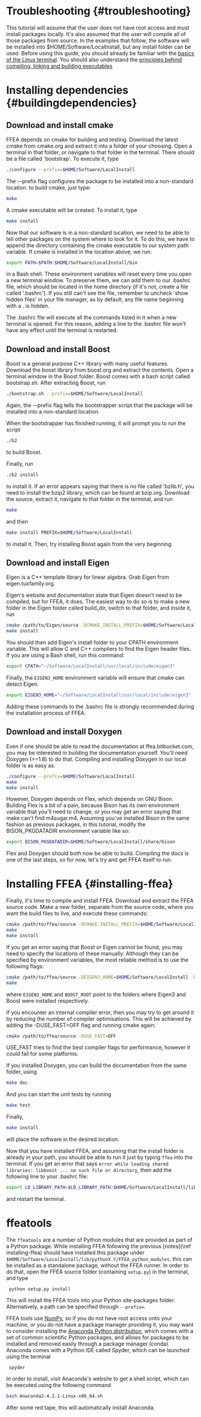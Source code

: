 Troubleshooting {#troubleshooting}
===============

This tutorial will assume that the user does not have root access and must install packages locally. It's also assumed that the user will compile all of those packages from source. In the examples that follow, the software will be installed into $HOME/Software/LocalInstall, but any install folder can be used.
Before using this guide, you should already be familiar with the [basics of the Linux terminal](https://www.cheatography.com/davechild/cheat-sheets/linux-command-line/). You should also understand the [principles behind compiling, linking and building executables](https://www3.ntu.edu.sg/home/ehchua/programming/cpp/gcc_make.html)

Installing dependencies {#buildingdependencies}
=======================

Download and install cmake
--------------------------

FFEA depends on cmake for building and testing. Download the latest cmake from cmake.org and extract it into a folder of your choosing. Open a terminal in that folder, or navigate to that folder in the terminal. There should be a file called 'bootstrap'. To execute it, type
```sh
./configure --prefix=$HOME/Software/LocalInstall
```
The --prefix flag configures the package to be installed into a non-standard location.
to build cmake, just type:
```sh
make
```
A cmake executable will be created. To install it, type
```sh
make install
```
Now that our software is in a non-standard location, we need to be able to tell other packages on the system where to look for it. To do this, we have to append the directory containing the cmake executable to our system path variable. If cmake is installed in the location above, we run:
```sh
export PATH=$PATH:$HOME/Software/LocalInstall/bin
```
in a Bash shell. These environment variables will reset every time you open a new terminal window. To preserve them, we can add them to our .bashrc file, which should be located in the home directory (if it's not, create a file called '.bashrc'). If you still can't see the file, remember to uncheck 'show hidden files' in your file manager, as by default, any file name beginning with a . is hidden.

The .bashrc file will execute all the commands listed in it when a new terminal is opened. For this reason, adding a line to the .bashrc file won't have any effect until the terminal is restarted.

Download and install Boost
--------------------------
Boost is a general purpose C++ library with many useful features. Download the boost library from boost.org and extract the contents. Open a terminal window in the Boost folder. Boost comes with a bash script called bootstrap.sh. After extracting Boost, run
```sh
./bootstrap.sh --prefix=$HOME/Software/LocalInstall
```
Again, the --prefix flag tells the bootstrapper script that the package will be installed into a non-standard location.

When the bootstrapper has finished running, it will prompt you to run the script
```sh
./b2
```
to build Boost.

Finally, run
```sh
./b2 install
```
to install it.
If an error appears saying that there is no file called 'bzlib.h', you need to install the bzip2 library, which can be found at bzip.org. Download the source, extract it, navigate to that folder in the terminal, and run
```sh
make
```
and then
```sh
make install PREFIX=$HOME/Software/LocalInstall
```
to install it. Then, try installing Boost again from the very beginning. 

Download and install Eigen
--------------------------
Eigen is a C++ template library for linear algebra.
Grab Eigen from eigen.tuxfamily.org.

Eigen's website and documentation state that Eigen doesn't need to be compiled, but for FFEA, it does. The easiest way to do so is to make a new folder in the Eigen folder called build_dir, switch to that folder, and inside it, run
```sh
cmake /path/to/Eigen/source -DCMAKE_INSTALL_PREFIX=$HOME/Software/LocalInstall
make install
```
You should then add Eigen's install folder to your CPATH environment variable. This will allow C and C++ compilers to find the Eigen header files.
If you are using a Bash shell, run this command:
```sh
export CPATH="~/Software/LocalInstall/usr/local/include/eigen3"
```
Finally, the ` EIGEN3_HOME ` environment variable will ensure that cmake can detect Eigen.
```sh
export EIGEN3_HOME="~/Software/LocalInstall/usr/local/include/eigen3"
```
Adding these commands to the .bashrc file is strongly recommended during the installation process of FFEA.

Download and install Doxygen
-----------------------------
Even if one should be able to read the documentation at ffea.bitbucket.com, 
you may be interested in building the documentation yourself. You'll need Doxygen (>=1.8) to do that.
Compiling and installing Doxygen in our local folder is as easy as:
```sh
./configure --prefix=$HOME/Software/LocalInstall
make
make install
```
However, Doxygen depends on Flex, which depends on GNU Bison. Building Flex is a bit of a pain, because Bison has its own environment variable that you'll need to change, or you may get an error saying that make can't find m4sugar.m4. Assuming you've installed Bison in the same fashion as previous packages, in this tutorial, modify the BISON_PKGDATADIR environment variable like so:
```sh
export BISON_PKGDATADIR=$HOME/Software/LocalInstall/share/bison
```
Flex and Doxygen should both now be able to build. Compiling the docs is one of the last steps, so for now, let's try and get FFEA itself to run.

Installing FFEA {#installing-ffea}
===============

Finally, it's time to compile and install FFEA. Download and extract the FFEA source code. Make a new folder, separate from the source code, where you want the build files to live, and execute these commands:
```sh
cmake /path/to/ffea/source -DCMAKE_INSTALL_PREFIX=$HOME/Software/LocalInstall
make
make install
```
If you get an error saying that Boost or Eigen cannot be found, you may need to specify the locations of these manually. Although they can be specified by environment variables, the most reliable method is to use the following flags:
```sh
cmake /path/to/ffea/source -DEIGEN3_HOME=$HOME/Software/LocalInstall -DBOOST_ROOT=$HOME/Software/LocalInstall
make
```
where ` EIGEN3_HOME ` and ` BOOST_ROOT ` point to the folders where Eigen3 and Boost 
 were installed respectively.

If you encounter an internal compiler error, then you may try to get 
 around it by reducing the number of compiler optimisations. This will be achieved by 
 adding the -DUSE_FAST=OFF flag and running cmake again:
```sh
cmake /path/to/ffea/source -DUSE_FAST=OFF
```
USE_FAST tries to find the best compiler flags for performance, however it could fail
 for some platforms.

If you installed Doxygen, you can build the documentation from the same folder, using
```sh
make doc
```
And you can start the unit tests by running
```sh
make test
```
Finally, 
```sh
make install
```
will place the software in the desired location.


Now that you have installed FFEA, and assuming that the install folder is already 
 in your path, you should be able to run it just by typing ` ffea ` into the terminal. 
 If you get an error that says 
 ` error while loading shared libraries: libboost ... no such file or directory `, 
 then add the following line to your .bashrc file:
```sh
export LD_LIBRARY_PATH=$LD_LIBRARY_PATH:$HOME/Software/LocalInstall/lib
```
and restart the terminal.


ffeatools
=========

The ` ffeatools ` are a number of Python modules that are provided as part of a Python package. While 
 installing FFEA following the previous [notes](\ref installing-ffea) should have installed this package 
 under ` $HOME/Software/LocalInstall/lib/pythonX.Y/FFEA_python_modules `, this can be installed 
 as a standalone package, without the FFEA runner. In order to do that,
 open the FFEA source folder (containing ``setup.py``) in the terminal, and type

     python setup.py install

This will install the FFEA tools into your Python site-packages folder. Alternatively, a path
 can be specified through ` --prefix= `. 

FFEA tools use
 [NumPy](http://www.numpy.org/), so if you do not have root access onto your machine,
 or you do not have a package manager providing it, you may want to consider installing the [Anaconda Python distribution](https://www.continuum.io/downloads), which comes with a set of common scientific Python packages, and allows for packages to be installed and removed easily through a package manager (conda). Anaconda comes with a Python IDE called Spyder, which can be launched using the terminal

     spyder

In order to install, visit Anaconda's website to get a shell script, 
 which can be executed using the following command
```sh
bash Anaconda2-4.1.1-Linux-x86_64.sh
```
After some red tape, this will automatically install Anaconda.

